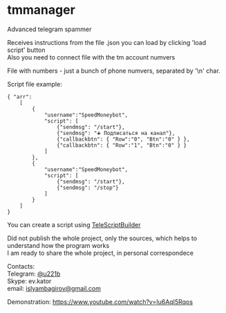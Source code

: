 # tmmanager

Advanced telegram spammer   

Receives instructions from the file .json you can load by clicking 'load script' button     
Also you need to connect file with the tm account numvers     

File with numbers - just a bunch of phone numvers, separated by '\n' char.    

Script file example:  

    { "arr": 
        [ 
            { 
                "username":"SpeedMoneybot",       
                "script": [      
                    {"sendmsg": "/start"},     
                    {"sendmsg": "➕ Подписаться на канал"},        
                    {"callbackbtn": { "Row":"0", "Btn":"0" } },      
                    {"callbackbtn": { "Row":"1", "Btn":"0" } }     
                ]     
            },     
            {
                "username":"SpeedMoneybot",    
                "script": [    
                    {"sendmsg": "/start"},     
                    {"sendmsg": "/stop"} 
                ]     
            }     
        ] 
    }    

You can create a script using <a href='https://github.com/EvKator/TeleScriptBuilder'>TeleScriptBuilder</a>    

Did not publish the whole project, only the sources, which helps to understand how the program works     
I am ready to share the whole project, in personal correspondece    

Contacts:     
Telegram: <a href="http://t.me/u221b">@u221b</a>      
Skype: ev.kator     
email: islyambagirov@gmail.com    

Demonstration: https://www.youtube.com/watch?v=Iu6AqI5Rqos    
